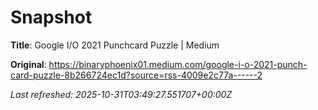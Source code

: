 # Snapshot

**Title**: Google I/O 2021 Punchcard Puzzle | Medium

**Original**: <https://binaryphoenix01.medium.com/google-i-o-2021-punch-card-puzzle-8b266724ec1d?source=rss-4009e2c77a------2>

_Last refreshed: 2025-10-31T03:49:27.551707+00:00Z_

